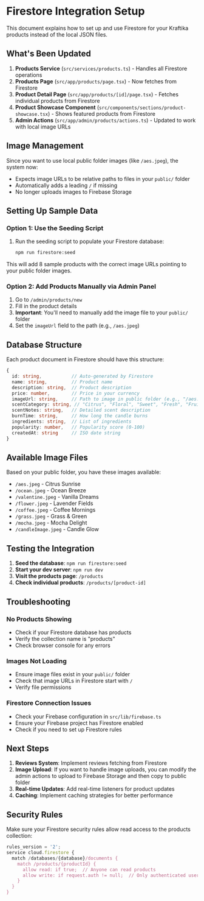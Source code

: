 # Firestore Integration Setup

This document explains how to set up and use Firestore for your Kraftika products instead of the local JSON files.

## What's Been Updated

1. **Products Service** (`src/services/products.ts`) - Handles all Firestore operations
2. **Products Page** (`src/app/products/page.tsx`) - Now fetches from Firestore
3. **Product Detail Page** (`src/app/products/[id]/page.tsx`) - Fetches individual products from Firestore
4. **Product Showcase Component** (`src/components/sections/product-showcase.tsx`) - Shows featured products from Firestore
5. **Admin Actions** (`src/app/admin/products/actions.ts`) - Updated to work with local image URLs

## Image Management

Since you want to use local public folder images (like `/aes.jpeg`), the system now:

- Expects image URLs to be relative paths to files in your `public/` folder
- Automatically adds a leading `/` if missing
- No longer uploads images to Firebase Storage

## Setting Up Sample Data

### Option 1: Use the Seeding Script

1. Run the seeding script to populate your Firestore database:
   ```bash
   npm run firestore:seed
   ```

This will add 8 sample products with the correct image URLs pointing to your public folder images.

### Option 2: Add Products Manually via Admin Panel

1. Go to `/admin/products/new`
2. Fill in the product details
3. **Important**: You'll need to manually add the image file to your `public/` folder
4. Set the `imageUrl` field to the path (e.g., `/aes.jpeg`)

## Database Structure

Each product document in Firestore should have this structure:

```typescript
{
  id: string,           // Auto-generated by Firestore
  name: string,         // Product name
  description: string,  // Product description
  price: number,        // Price in your currency
  imageUrl: string,     // Path to image in public folder (e.g., "/aes.jpeg")
  scentCategory: string, // "Citrus", "Floral", "Sweet", "Fresh", "Fruity"
  scentNotes: string,   // Detailed scent description
  burnTime: string,     // How long the candle burns
  ingredients: string,  // List of ingredients
  popularity: number,   // Popularity score (0-100)
  createdAt: string     // ISO date string
}
```

## Available Image Files

Based on your public folder, you have these images available:
- `/aes.jpeg` - Citrus Sunrise
- `/ocean.jpeg` - Ocean Breeze
- `/valentine.jpeg` - Vanilla Dreams
- `/flower.jpeg` - Lavender Fields
- `/coffee.jpeg` - Coffee Mornings
- `/grass.jpeg` - Grass & Green
- `/mocha.jpeg` - Mocha Delight
- `/candleImage.jpeg` - Candle Glow

## Testing the Integration

1. **Seed the database**: `npm run firestore:seed`
2. **Start your dev server**: `npm run dev`
3. **Visit the products page**: `/products`
4. **Check individual products**: `/products/[product-id]`

## Troubleshooting

### No Products Showing
- Check if your Firestore database has products
- Verify the collection name is "products"
- Check browser console for any errors

### Images Not Loading
- Ensure image files exist in your `public/` folder
- Check that image URLs in Firestore start with `/`
- Verify file permissions

### Firestore Connection Issues
- Check your Firebase configuration in `src/lib/firebase.ts`
- Ensure your Firebase project has Firestore enabled
- Check if you need to set up Firestore rules

## Next Steps

1. **Reviews System**: Implement reviews fetching from Firestore
2. **Image Upload**: If you want to handle image uploads, you can modify the admin actions to upload to Firebase Storage and then copy to public folder
3. **Real-time Updates**: Add real-time listeners for product updates
4. **Caching**: Implement caching strategies for better performance

## Security Rules

Make sure your Firestore security rules allow read access to the products collection:

```javascript
rules_version = '2';
service cloud.firestore {
  match /databases/{database}/documents {
    match /products/{productId} {
      allow read: if true;  // Anyone can read products
      allow write: if request.auth != null;  // Only authenticated users can write
    }
  }
}
```
